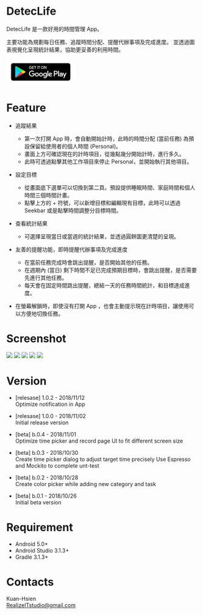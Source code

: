 # DetecLife

DetecLife 是一款好用的時間管理 App。

主要功能為規劃每日任務、追蹤時間分配、提醒代辦事項及完成進度。
並透過圖表視覺化呈現統計結果，協助更妥善的利用時間。


[<img src="https://github.com/Wen-Liu/BookShare/raw/master/Screenshot/google-play-badge.png" width="180"  >](https://play.google.com/store/apps/details?id=com.realizeitstudio.deteclife)

# Feature
- 追蹤結果
  - 第一次打開 App 時，會自動開始計時，此時的時間分配 (當前任務) 為預設保留給使用者的個人時間 (Personal)。
  - 畫面上方可確認現在的計時項目，從幾點幾分開始計時，進行多久。
  - 此時可透過點擊其他工作項目來停止 Personal，並開始執行其他項目。
  
- 設定目標
  - 從畫面底下選單可以切換到第二頁。預設提供睡眠時間、家庭時間和個人時間三個時間計畫。
  - 點擊上方的 + 符號，可以新增目標和編輯現有目標，此時可以透過 Seekbar 或是點擊時間調整分目標時間。
  
- 查看統計結果
  - 可選擇呈現當日或當週的統計結果，並透過圓餅圖更清楚的呈現。

- 友善的提醒功能，即時提醒代辦事項及完成進度
  - 在當前任務完成時會跳出提醒，是否開始其他的任務。
  - 在週期內 (當日) 剩下時間不足已完成預期目標時，會跳出提醒，是否需要先進行其他任務。
  - 每天會在固定時間跳出提醒，總結一天的任務時間統計，和目標達成進度。

- 在螢幕解鎖時，即使沒有打開 App ，也會主動提示現在計時項目，讓使用可以方便地切換任務。



# Screenshot
<img src="https://i.imgur.com/upFAK8I.png" width="210"> <img src="https://i.imgur.com/wFAjU9U.png" width="210"> <img src="https://i.imgur.com/qd7OBv9.png" width="210"> <img src="https://i.imgur.com/PbYgatS.png" width="210"> <img src="https://i.imgur.com/PNGXvyH.png" width="210">
<br />


# Version
* [relesase] 1.0.2 - 2018/11/12 <br />
  Optimize notification in App


* [relesase] 1.0.0 - 2018/11/02 <br />
  Initial release version


* [beta] b.0.4 - 2018/11/01 <br />
  Optimize time picker and record page UI to fit different screen size


* [beta] b.0.3 - 2018/10/30 <br />
  Create time picker dialog to adjust target time precisely
  Use Espresso and Mockito to complete unt-test


* [beta] b.0.2 - 2018/10/28 <br />
  Create color picker while adding new category and task


* [beta] b.0.1 - 2018/10/26 <br />
  Initial beta version
  
  

# Requirement
* Android 5.0+
* Android Studio 3.1.3+
* Gradle 3.1.3+

# Contacts
Kuan-Hsien <br />
RealizeITstudio@gmail.com 
